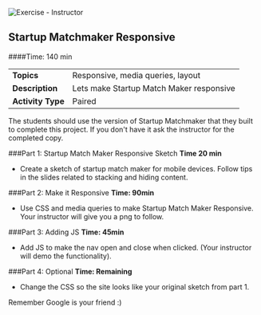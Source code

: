 ![Exercise - Instructor](../../../img/icons/exercise_icon_md.png)

## Startup Matchmaker Responsive


####Time: 140 min

| | |
| ------------- |:-------------|
| __Topics__ | Responsive, media queries, layout|
| __Description__| Lets make Startup Match Maker responsive |    
| __Activity Type__| Paired |    

The students should use the version of Startup Matchmaker that they built to complete this project. If you don't have it ask the instructor for the completed copy.


###Part 1: Startup Match Maker Responsive Sketch
__Time 20 min__

*	Create a sketch of startup match maker for mobile devices. Follow tips in the slides related to stacking and hiding content.


###Part 2: Make it Responsive
__Time: 90min__

*	Use CSS and media queries to make Startup Match Maker Responsive. Your instructor will give you a png to follow.


###Part 3: Adding JS
__Time: 45min__

*	Add JS to make the nav open and close when clicked. (Your instructor will demo the functionality).


###Part 4: Optional
__Time: Remaining__

*	Change the CSS so the site looks like your original sketch from part 1.


Remember Google is your friend :)
